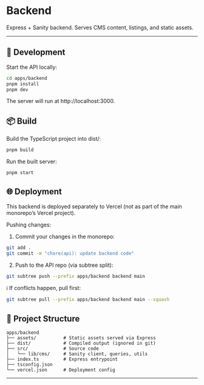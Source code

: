 # Backend

Express + Sanity backend. 
Serves CMS content, listings, and static assets.

---

  ## 🚀 Development

  Start the API locally:

  ```bash
  cd apps/backend
  pnpm install
  pnpm dev
  ```

  The server will run at http://localhost:3000.

  ## 📦 Build

  Build the TypeScript project into dist/:

  ```bash
  pnpm build
  ```

  Run the built server:

  ```bash
  pnpm start
  ```

  ## 🌐 Deployment

  This backend is deployed separately to Vercel (not as part of the main monorepo’s Vercel project).

  Pushing changes:  
  1. Commit your changes in the monorepo:

  ```bash
  git add .
  git commit -m "chore(api): update backend code"
  ```

  2. Push to the API repo (via subtree split):

  ```bash
  git subtree push --prefix apps/backend backend main
  ```

  ℹ️ If conflicts happen, pull first:

  ```bash
  git subtree pull --prefix apps/backend backend main --squash
  ```

  ## 📂 Project Structure

  ```
  apps/backend
  ├── assets/          # Static assets served via Express
  ├── dist/            # Compiled output (ignored in git)
  ├── src/             # Source code
  │   └── lib/cms/     # Sanity client, queries, utils
  ├── index.ts         # Express entrypoint
  ├── tsconfig.json
  └── vercel.json      # Deployment config
  ```

  ---
